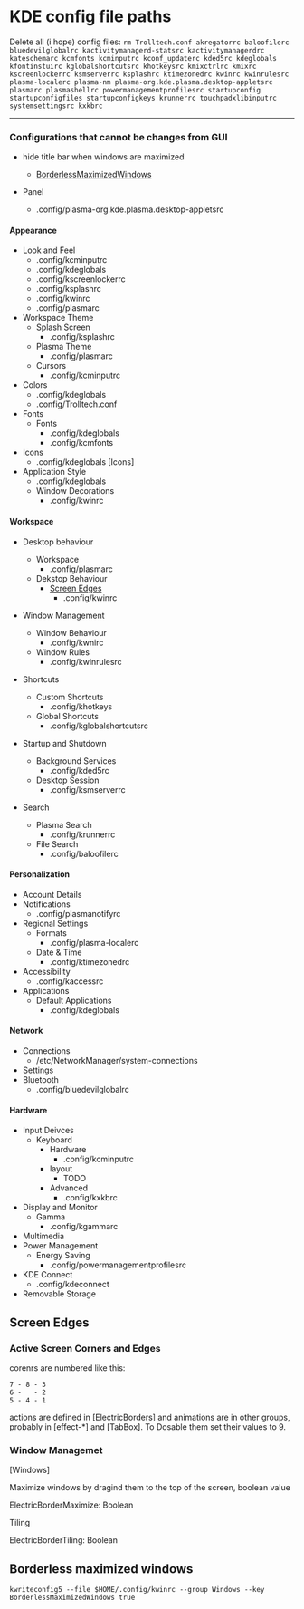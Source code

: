 # KDE config file paths

Delete all (i hope) config files: `rm Trolltech.conf
akregatorrc
baloofilerc
bluedevilglobalrc
kactivitymanagerd-statsrc
kactivitymanagerdrc
kateschemarc
kcmfonts
kcminputrc
kconf_updaterc
kded5rc
kdeglobals
kfontinstuirc
kglobalshortcutsrc
khotkeysrc
kmixctrlrc
kmixrc
kscreenlockerrc
ksmserverrc
ksplashrc
ktimezonedrc
kwinrc
kwinrulesrc
plasma-localerc
plasma-nm
plasma-org.kde.plasma.desktop-appletsrc
plasmarc
plasmashellrc
powermanagementprofilesrc
startupconfig
startupconfigfiles
startupconfigkeys
krunnerrc
touchpadxlibinputrc
systemsettingsrc
kxkbrc`

---
### Configurations that cannot be changes from GUI
  * hide title bar when windows are maximized
     * [BorderlessMaximizedWindows](#borderless-maximized-windows)


* Panel
  * .config/plasma-org.kde.plasma.desktop-appletsrc


#### Appearance
   * Look and Feel
      * .config/kcminputrc
      * .config/kdeglobals
      * .config/kscreenlockerrc
      * .config/ksplashrc
      * .config/kwinrc
     * .config/plasmarc
   * Workspace Theme
      * Splash Screen
         * .config/ksplashrc
      * Plasma Theme
         * .config/plasmarc
      * Cursors
         * .config/kcminputrc
   * Colors
       * .config/kdeglobals
       * .config/Trolltech.conf
   * Fonts
      * Fonts
         * .config/kdeglobals
         * .config/kcmfonts
   * Icons
      * .config/kdeglobals [Icons]
   * Application Style
      * .config/kdeglobals
      * Window Decorations
         * .config/kwinrc
#### Workspace
   * Desktop behaviour
      * Workspace
         * .config/plasmarc
      * Dekstop Behaviour
         * [Screen Edges](#screen-edges)
            * .config/kwinrc
   * Window Management
      * Window  Behaviour
         * .config/kwnirc
      * Window Rules
         * .config/kwinrulesrc

   * Shortcuts
      * Custom Shortcuts
         * .config/khotkeys
      * Global Shortcuts
         * .config/kglobalshortcutsrc
   * Startup and Shutdown
      * Background Services
          *  .config/kded5rc
       * Desktop Session
          * .config/ksmserverrc
   * Search
      * Plasma Search
         * .config/krunnerrc
      * File Search
         * .config/baloofilerc
#### Personalization
   * Account Details
   * Notifications
      * .config/plasmanotifyrc
   * Regional Settings
      * Formats
         * .config/plasma-localerc
      * Date & Time
         * .config/ktimezonedrc
   * Accessibility
      * .config/kaccessrc
   * Applications
      * Default Applications
         * .config/kdeglobals
#### Network
   * Connections
      * /etc/NetworkManager/system-connections
   * Settings
   * Bluetooth
      * .config/bluedevilglobalrc
#### Hardware
   * Input Deivces
      * Keyboard
         * Hardware
            * .config/kcminputrc
         * layout
            * TODO
         * Advanced
            * .config/kxkbrc
   * Display and Monitor
      * Gamma
         * .config/kgammarc
   * Multimedia
   * Power Management
      * Energy Saving
         * .config/powermanagementprofilesrc
   * KDE Connect
      * .config/kdeconnect
   * Removable Storage

## Screen Edges
### Active Screen Corners and Edges
corenrs are numbered like this:

```
7 - 8 - 3
6 -   - 2
5 - 4 - 1
```

actions are defined in [ElectricBorders] and animations are in other groups, probably in [effect-*] and [TabBox]. To Dosable them set their values to 9.

### Window Managemet
[Windows]

Maximize windows by dragind them to the top of the screen, boolean value

ElectricBorderMaximize: Boolean

Tiling

ElectricBorderTiling: Boolean

## Borderless maximized windows

`kwriteconfig5 --file $HOME/.config/kwinrc --group Windows --key BorderlessMaximizedWindows true`

